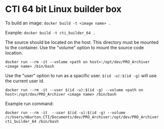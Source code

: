 # CTI 64 bit Linux builder box

To build an image: `docker build -t <image name> .`

Exanple:
`docker build -t cti_builder_64 .`

The source should be located on the host. This directory must be mounted to the container.
Use the "volume" option to mount the source code location.

`docker run --rm -it --volume <path on host>:/opt/dev/PRO_Archiver <image name> /bin/bash`

Use the "user" option to run as a spacific user. `$(id -u):$(id -g)` will use the current user id.

`docker run --rm -it --user $(id -u):$(id -g) --volume <path on host>:/opt/dev/PRO_Archiver <image name> /bin/bash`

Example run command:

`docker run --rm -it  --user $(id -u):$(id -g) --volume /c/Users/mburton.CTI/Documents/dev/PRO_Archiver:/opt/dev/PRO_Archiver cti_builder_64 /bin/bash`
